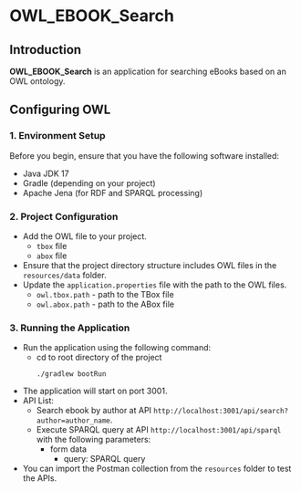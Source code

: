 # OWL_EBOOK_Search

## Introduction
**OWL_EBOOK_Search** is an application for searching eBooks based on an OWL ontology.

## Configuring OWL
### 1. Environment Setup
Before you begin, ensure that you have the following software installed:
- Java JDK 17
- Gradle (depending on your project)
- Apache Jena (for RDF and SPARQL processing)

### 2. Project Configuration
- Add the OWL file to your project.
  - ```tbox``` file 
  - ```abox``` file
- Ensure that the project directory structure includes OWL files in the `resources/data` folder.
- Update the `application.properties` file with the path to the OWL files.
  - ```owl.tbox.path``` - path to the TBox file 
  - ```owl.abox.path``` - path to the ABox file

### 3. Running the Application
- Run the application using the following command:
  - cd to root directory of the project
    ```shell
    ./gradlew bootRun 
    ```
- The application will start on port 3001.
- API List:
  - Search ebook by author at API `http://localhost:3001/api/search?author=author_name`.
  - Execute SPARQL query at API `http://localhost:3001/api/sparql` with the following parameters:
    - form data
      - query: SPARQL query
- You can import the Postman collection from the `resources` folder to test the APIs.

